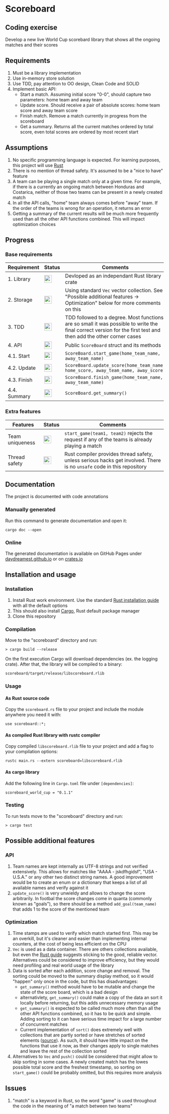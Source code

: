 # Scoreboard

## Coding exercise

Develop a new live World Cup scorebard library that shows all the ongoing matches and their scores

## Requirements

1. Must be a library implementation
2. Use in-memory store solution
3. Use TDD, pay attention to OO design, Clean Code and SOLID
4. Implement basic API:
	- Start a match. Assuming initial score "0-0", should capture two parameters: home team and away team
	- Update score. Should receive a pair of absolute scores: home team score and away team score
	- Finish match. Remove a match currently in progress from the scoreboard
	- Get a summary. Returns all the current matches ordered by total score, even total scores are ordered by most recent start

## Assumptions

1. No specific programming language is expected. For learning purposes, this project will use [Rust](https://www.rust-lang.org/)
2. There is no mention of thread safety. It's assumed to be a "nice to have" feature
3. A team can be playing a single match only at a given time. For example, if there is a currently an ongoing match between Honduras and Costarica, neither of those two teams can be present in a newly created match
4. In all the API calls, "home" team always comes before "away" team. If the order of the teams is wrong for an operation, it returns an error
5. Getting a summary of the current results will be much more frequently used than all the other API functions combined. This will impact optimization choices

## Progress

### Base requirements

| Requirement | Status | Comments |
| ------ | ------ | ------ |
| 1. Library | <img src="https://upload.wikimedia.org/wikipedia/commons/thumb/5/50/Yes_Check_Circle.svg/240px-Yes_Check_Circle.svg.png" width="24" height="24"> | Devloped as an independant Rust library crate |
| 2. Storage | <img src="https://upload.wikimedia.org/wikipedia/commons/thumb/5/50/Yes_Check_Circle.svg/240px-Yes_Check_Circle.svg.png" width="24" height="24"> | Using standard `Vec` vector collection. See "Possible additional features -> Optimization" below for more comments on this |
| 3. TDD | <img src="https://upload.wikimedia.org/wikipedia/commons/thumb/5/50/Yes_Check_Circle.svg/240px-Yes_Check_Circle.svg.png" width="24" height="24"> | TDD followed to a degree. Most functions are so small it was possible to write the final correct version for the first test and then add the other corner cases |
| 4. API | <img src="https://upload.wikimedia.org/wikipedia/commons/thumb/5/50/Yes_Check_Circle.svg/240px-Yes_Check_Circle.svg.png" width="24" height="24"> | Public `ScoreBoard` struct and its methods |
| 4.1. Start | <img src="https://upload.wikimedia.org/wikipedia/commons/thumb/5/50/Yes_Check_Circle.svg/240px-Yes_Check_Circle.svg.png" width="24" height="24"> | `ScoreBoard.start_game(home_team_name, away_team_name)` |
| 4.2. Update | <img src="https://upload.wikimedia.org/wikipedia/commons/thumb/5/50/Yes_Check_Circle.svg/240px-Yes_Check_Circle.svg.png" width="24" height="24"> | `ScoreBoard.update_score(home_team_name, home_score, away_team_name, away_score)` |
| 4.3. Finish | <img src="https://upload.wikimedia.org/wikipedia/commons/thumb/5/50/Yes_Check_Circle.svg/240px-Yes_Check_Circle.svg.png" width="24" height="24"> | `ScoreBoard.finish_game(home_team_name, away_team_name)`|
| 4.4. Summary | <img src="https://upload.wikimedia.org/wikipedia/commons/thumb/5/50/Yes_Check_Circle.svg/240px-Yes_Check_Circle.svg.png" width="24" height="24"> | `ScoreBoard.get_summary()` |

### Extra features

| Features | Status | Comments |
| ------ | ------ | ------ |
| Team uniqueness | <img src="https://upload.wikimedia.org/wikipedia/commons/thumb/5/50/Yes_Check_Circle.svg/240px-Yes_Check_Circle.svg.png" width="24" height="24"> | `start_game(team1, team2)` rejects the request if any of the teams is already playing a match |
| Thread safety | <img src="https://upload.wikimedia.org/wikipedia/commons/thumb/5/50/Yes_Check_Circle.svg/240px-Yes_Check_Circle.svg.png" width="24" height="24"> | Rust compiler provides thread safety, unless serious hacks get involved. There is no `unsafe` code in this repository |

## Documentation

The project is documented with code annotations

### Manually generated

Run this command to generate documentation and open it:

`cargo doc --open`

### Online

The generated documentation is available on GitHub Pages under [daydreamest.github.io](https://daydreamest.github.io/scoreboard/scoreboard/) or on [crates.io](https://crates.io/crates/scoreboard_world_cup)

## Installation and usage

### Installation

1. Install Rust work environment. Use the standard [Rust installation guide](https://www.rust-lang.org/learn/get-started) with all the default options
2. This should also install [Cargo](https://doc.rust-lang.org/cargo/), Rust default package manager
3. Clone this repository

### Compilation

Move to the "scoreboard" directory and run:

`> cargo build --release`

On the first execution Cargo will download dependencies (ex. the logging crate). After that, the library will be compiled to a binary:

`scoreboard/target/release/libscoreboard.rlib`

### Usage

#### As Rust source code

Copy the `scoreboard.rs` file to your project and include the module anywhere you need it with:

`use scoreboard::*;`

#### As compiled Rust library with rustc compiler

Copy compiled `libscoreboard.rlib` file to your project and add a flag to your compilation options:

`rustc main.rs --extern scoreboard=libscoreboard.rlib`

#### As cargo library

Add the following line in `Cargo.toml` file under `[dependencies]`:

`scoreboard_world_cup = "0.1.1"`

### Testing

To run tests move to the "scoreboard" directory and run:

`> cargo test`

## Possible additional features

### API

1. Team names are kept internally as UTF-8 strings and not verified extensively. This allows for matches like "AAAA - jskdfhgidsf", "USA - U.S.A." or any other two distinct string names. A good improvement would be to create an enum or a dictionary that keeps a list of all available names and verify against it
2. `update_score()` is very unwieldy and allows to change the score arbitrarily. In footbal the score changes come in quanta (commonly known as "goals"), so there should be a method `add_goal(team_name)` that adds 1 to the score of the mentioned team

### Optimization

1. Time stamps are used to verify which match started first. This may be an overkill, but it's cleaner and easier than implementing internal counters, at the cost of being less efficient on the CPU
2. `Vec` is used as a data container. There are others collections available, but even the [Rust guide](https://doc.rust-lang.org/std/collections/index.html) suggests sticking to the good, reliable vector. Alternatives could be considered to improve efficiency, but they would need profiling and real world usage of the library
3. Data is sorted after each addition, score change and removal. The sorting could be moved to the summary display method, so it would "happen" only once in the code, but this has disadvantages:
	- `get_summary()` method would have to be mutable and change the state of the score board, which is a bad design
	- alternativlety, `get_summary()` could make a copy of the data an sort it locally before returning, but this adds unnecessary memory usage
	- `get_summary()` is expected to be called much more often than all the other API functions combined, so it has to be quick and simple. Adding sorting to it can have serious time impact for a large number of concurrent matches
	- Current implementation of `sort()` does extremely well with collections that are partly sorted or have stretches of sorted elements ([source](https://doc.rust-lang.org/std/primitive.slice.html#current-implementation-8)). As such, it should have little impact on the functions that use it now, as their changes apply to single matches and leave the rest of the collection sorted
4. Alternatives to `Vec` and `push()` could be considered that might allow to skip sorting in some cases. A newly created match has the lowes possible total score and the freshest timestamp, so sorting on `start_game()` could be probably omitted, but this requires more analysis

## Issues

1. "match" is a keyword in Rust, so the word "game" is used throughout the code in the meaning of "a match between two teams"
